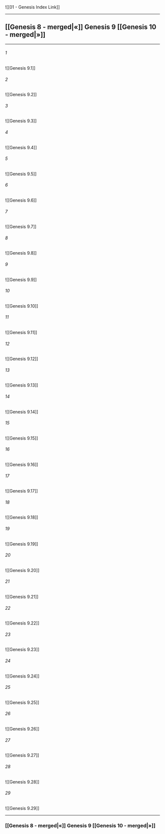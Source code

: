 ![[01 - Genesis Index Link]]

---
##  [[Genesis 8 - merged|«]] Genesis 9 [[Genesis 10 - merged|»]]

---

###### 1
![[Genesis 9.1]] 

###### 2
![[Genesis 9.2]] 

###### 3
![[Genesis 9.3]] 

###### 4
![[Genesis 9.4]]

###### 5 
![[Genesis 9.5]] 

###### 6
![[Genesis 9.6]] 

###### 7
![[Genesis 9.7]] 

###### 8
![[Genesis 9.8]] 

###### 9
![[Genesis 9.9]] 

###### 10
![[Genesis 9.10]] 

###### 11
![[Genesis 9.11]] 

###### 12
![[Genesis 9.12]]

###### 13
![[Genesis 9.13]] 

###### 14
![[Genesis 9.14]] 

###### 15
![[Genesis 9.15]]

###### 16
![[Genesis 9.16]] 

###### 17
![[Genesis 9.17]]

###### 18
![[Genesis 9.18]] 

###### 19
![[Genesis 9.19]] 

###### 20
![[Genesis 9.20]]

###### 21
![[Genesis 9.21]] 

###### 22
![[Genesis 9.22]] 

###### 23
![[Genesis 9.23]]

###### 24
![[Genesis 9.24]] 

###### 25
![[Genesis 9.25]]

###### 26
![[Genesis 9.26]] 

###### 27
![[Genesis 9.27]] 

###### 28
![[Genesis 9.28]]

###### 29
![[Genesis 9.29]] 


---
###  [[Genesis 8 - merged|«]] Genesis 9 [[Genesis 10 - merged|»]]